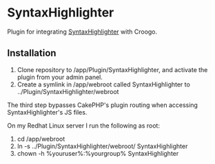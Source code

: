 # SyntaxHighlighter

Plugin for integrating [SyntaxHighlighter](https://github.com/alexgorbatchev/SyntaxHighlighter) with Croogo.  

## Installation

1. Clone repository to /app/Plugin/SyntaxHighlighter, and activate the plugin from your admin panel.
3. Create a symlink in /app/webroot called SyntaxHighlighter to ../Plugin/SyntaxHighlighter/webroot

The third step bypasses CakePHP's plugin routing when accessing SyntaxHighlighter's JS files.

On my Redhat Linux server I run the following as root:

1. cd /app/webroot
2. ln -s ../Plugin/SyntaxHighlighter/webroot/ SyntaxHighlighter
3. chown -h %youruser%:%yourgroup% SyntaxHighlighter
